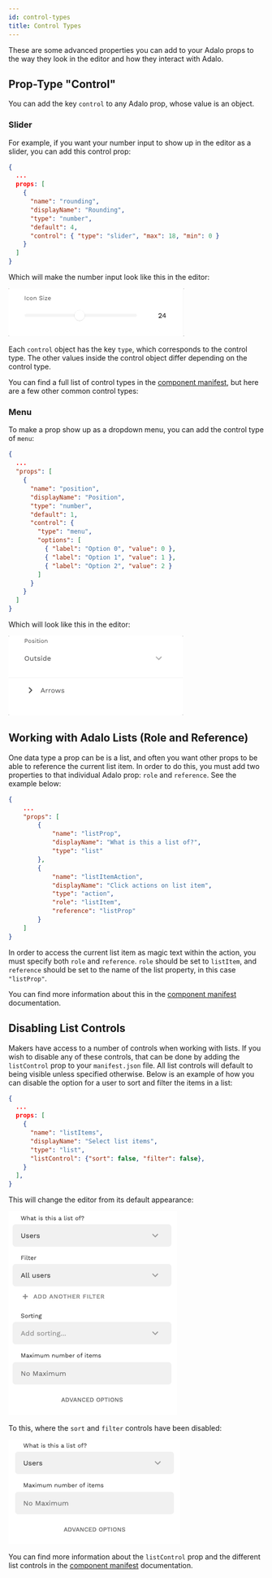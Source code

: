 ```yaml
---
id: control-types
title: Control Types
---
```


These are some advanced properties you can add to your Adalo props to the way they look in the editor and how they interact with Adalo.

## Prop-Type "Control"

You can add the key `control` to any Adalo prop, whose value is an object.

### Slider

For example, if you want your number input to show up in the editor as a slider, you can add this control prop:

```json
{
  ...
  props: [
    {
      "name": "rounding",
      "displayName": "Rounding",
      "type": "number",
      "default": 4,
      "control": { "type": "slider", "max": 18, "min": 0 }
    }
  ]
}
```

Which will make the number input look like this in the editor:

<img src="/img/slider.gif" alt='Slider Example' />

Each `control` object has the key `type`, which corresponds to the control type. The other values inside the control object differ depending on the control type.

You can find a full list of control types in the [component manifest](/docs/configuration/manifest-json), but here are a few other common control types:

### Menu

To make a prop show up as a dropdown menu, you can add the control type of `menu`:

```json
{
  ...
  "props": [
    {
      "name": "position",
      "displayName": "Position",
      "type": "number",
      "default": 1,
      "control": {
        "type": "menu",
        "options": [
          { "label": "Option 0", "value": 0 },
          { "label": "Option 1", "value": 1 },
          { "label": "Option 2", "value": 2 }
        ]
      }
    }
  ]
}
```

Which will look like this in the editor:

<img src="/img/menu.gif" alt='Menu Example' />

## Working with Adalo Lists (Role and Reference)

One data type a prop can be is a list, and often you want other props to be able to reference the current list item. In order to do this, you must add two properties to that individual Adalo prop: `role` and `reference`. See the example below:

```json
{
    ...
    "props": [
        {
            "name": "listProp",
            "displayName": "What is this a list of?",
            "type": "list"
        },
        {
            "name": "listItemAction",
            "displayName": "Click actions on list item",
            "type": "action",
            "role": "listItem",
            "reference": "listProp"
        }
    ]
}
```

In order to access the current list item as magic text within the action, you must specify both `role` and `reference`.
`role` should be set to `listItem`, and `reference` should be set to the name of the list property, in this case `"listProp"`.

You can find more information about this in the [component manifest](/docs/configuration/manifest-json#role) documentation.

## Disabling List Controls

Makers have access to a number of controls when working with lists. If you wish to disable any of these controls, that can be done by adding the `listControl` prop to your `manifest.json` file. All list controls will default to being visible unless specified otherwise. Below is an example of how you can disable the option for a user to sort and filter the items in a list:

```json
{
  ...
  props: [
    {
      "name": "listItems",
      "displayName": "Select list items",
      "type": "list",
      "listControl": {"sort": false, "filter": false},
    }
  ],
}
```

This will change the editor from its default appearance:

<img src="/img/Default-List-Control.png" />

To this, where the `sort` and `filter` controls have been disabled:

<img src="/img/List-Control-Filter&Sort-Disabled.png" />

You can find more information about the `listControl` prop and the different list controls in the [component manifest](/docs/configuration/manifest-json#listcontrol) documentation.

